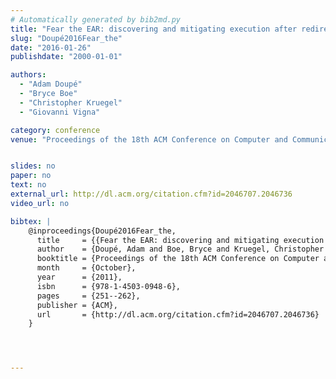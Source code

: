 ```yaml
---
# Automatically generated by bib2md.py
title: "Fear the EAR: discovering and mitigating execution after redirect vulnerabilities"
slug: "Doupé2016Fear_the"
date: "2016-01-26"
publishdate: "2000-01-01"

authors:
  - "Adam Doupé"
  - "Bryce Boe"
  - "Christopher Kruegel"
  - "Giovanni Vigna"

category: conference
venue: "Proceedings of the 18th ACM Conference on Computer and Communications Security"


slides: no
paper: no
text: no
external_url: http://dl.acm.org/citation.cfm?id=2046707.2046736
video_url: no

bibtex: |
    @inproceedings{Doupé2016Fear_the,
      title     = {{Fear the EAR: discovering and mitigating execution after redirect vulnerabilities}},
      author    = {Doupé, Adam and Boe, Bryce and Kruegel, Christopher and Vigna, Giovanni},
      booktitle = {Proceedings of the 18th ACM Conference on Computer and Communications Security},
      month     = {October},
      year      = {2011},
      isbn      = {978-1-4503-0948-6},
      pages     = {251--262},
      publisher = {ACM},
      url       = {http://dl.acm.org/citation.cfm?id=2046707.2046736}
    }




---
```


